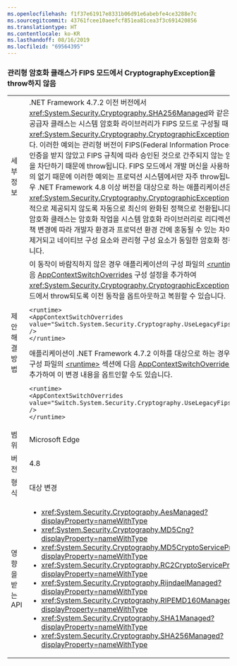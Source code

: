 ```yaml
---
ms.openlocfilehash: f1f37e61917e8331b06d91e6abebfe4ce3288e7c
ms.sourcegitcommit: 43761fcee10aeefcf851ea81cea3f3c691420856
ms.translationtype: HT
ms.contentlocale: ko-KR
ms.lasthandoff: 08/16/2019
ms.locfileid: "69564395"
---
```

### <a name="managed-cryptography-classes-do-not-throw-a-cryptographyexception-in-fips-mode"></a>관리형 암호화 클래스가 FIPS 모드에서 CryptographyException을 throw하지 않음

|   |   |
|---|---|
|세부 정보|.NET Framework 4.7.2 이전 버전에서 <xref:System.Security.Cryptography.SHA256Managed>와 같은 관리형 암호화 공급자 클래스는 시스템 암호화 라이브러리가 FIPS 모드로 구성될 때 <xref:System.Security.Cryptography.CryptographicException>을 throw합니다. 이러한 예외는 관리형 버전이 FIPS(Federal Information Processing) 140-2 인증을 받지 않았고 FIPS 규칙에 따라 승인된 것으로 간주되지 않는 암호화 알고리즘을 차단하기 때문에 throw됩니다.  FIPS 모드에서 개발 머신을 사용하는 개발자는 거의 없기 때문에 이러한 예외는 프로덕션 시스템에서만 자주 throw됩니다. 이러한 경우 .NET Framework 4.8 이상 버전을 대상으로 하는 애플리케이션은 <xref:System.Security.Cryptography.CryptographicException>이 더 이상 기본적으로 제공되지 않도록 자동으로 최신의 완화된 정책으로 전환됩니다. 대신, 관리형 암호화 클래스는 암호화 작업을 시스템 암호화 라이브러리로 리디렉션합니다. 이 정책 변경에 따라 개발자 환경과 프로덕션 환경 간에 혼동될 수 있는 차이가 효과적으로 제거되고 네이티브 구성 요소와 관리형 구성 요소가 동일한 암호화 정책에서 작동합니다.|
|제안 해결 방법|이 동작이 바람직하지 않은 경우 애플리케이션의 구성 파일의 [\<runtime>](~/docs/framework/configure-apps/file-schema/runtime/runtime-element.md) 섹션에 다음 [AppContextSwitchOverrides](~/docs/framework/configure-apps/file-schema/runtime/appcontextswitchoverrides-element.md) 구성 설정을 추가하여 <xref:System.Security.Cryptography.CryptographicException>이(가) FIPS 모드에서 throw되도록 이전 동작을 옵트아웃하고 복원할 수 있습니다.<pre><code class="lang-xml">&lt;runtime&gt;&#13;&#10;&lt;AppContextSwitchOverrides value=&quot;Switch.System.Security.Cryptography.UseLegacyFipsThrow=true&quot; /&gt;&#13;&#10;&lt;/runtime&gt;&#13;&#10;</code></pre>애플리케이션이 .NET Framework 4.7.2 이하를 대상으로 하는 경우 애플리케이션 구성 파일의 [\<runtime>](~/docs/framework/configure-apps/file-schema/runtime/runtime-element.md) 섹션에 다음 [AppContextSwitchOverrides](~/docs/framework/configure-apps/file-schema/runtime/appcontextswitchoverrides-element.md) 구성 설정을 추가하여 이 변경 내용을 옵트인할 수도 있습니다.<pre><code class="lang-xml">&lt;runtime&gt;&#13;&#10;&lt;AppContextSwitchOverrides value=&quot;Switch.System.Security.Cryptography.UseLegacyFipsThrow=false&quot; /&gt;&#13;&#10;&lt;/runtime&gt;&#13;&#10;</code></pre>|
|범위|Microsoft Edge|
|버전|4.8|
|형식|대상 변경|
|영향을 받는 API|<ul><li><xref:System.Security.Cryptography.AesManaged?displayProperty=nameWithType></li><li><xref:System.Security.Cryptography.MD5Cng?displayProperty=nameWithType></li><li><xref:System.Security.Cryptography.MD5CryptoServiceProvider?displayProperty=nameWithType></li><li><xref:System.Security.Cryptography.RC2CryptoServiceProvider?displayProperty=nameWithType></li><li><xref:System.Security.Cryptography.RijndaelManaged?displayProperty=nameWithType></li><li><xref:System.Security.Cryptography.RIPEMD160Managed?displayProperty=nameWithType></li><li><xref:System.Security.Cryptography.SHA1Managed?displayProperty=nameWithType></li><li><xref:System.Security.Cryptography.SHA256Managed?displayProperty=nameWithType></li></ul>|
